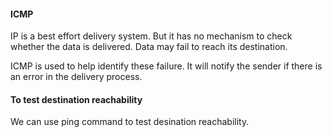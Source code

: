 #### ICMP
IP is a best effort delivery system. But it has no mechanism to check whether the data is delivered. Data may fail to reach its destination.

ICMP is used to help identify these failure. It will notify the sender if there is an error in the delivery process.

#### To test destination reachability
We can use ping command to test desination reachability.